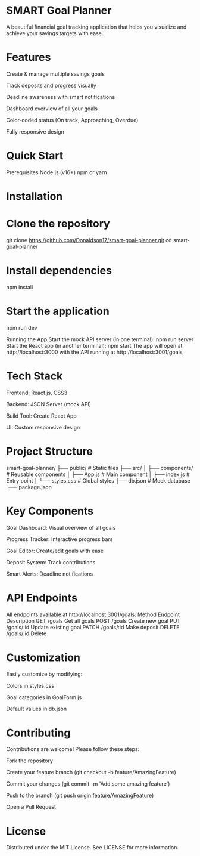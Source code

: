 # SMART Goal Planner
A beautiful financial goal tracking application that helps you visualize and achieve your savings targets with ease.

# Features
Create & manage multiple savings goals

 Track deposits and progress visually

 Deadline awareness with smart notifications

 Dashboard overview of all your goals

 Color-coded status (On track, Approaching, Overdue)

 Fully responsive design

# Quick Start
Prerequisites
Node.js (v16+)
npm or yarn

# Installation
# Clone the repository
git clone https://github.com/Donaldson17/smart-goal-planner.git
cd smart-goal-planner

# Install dependencies
npm install

# Start the application
npm run dev

Running the App
Start the mock API server (in one terminal):
npm run server
Start the React app (in another terminal):
npm start
The app will open at http://localhost:3000 with the API running at http://localhost:3001/goals

# Tech Stack
Frontend: React.js, CSS3

Backend: JSON Server (mock API)

Build Tool: Create React App

UI: Custom responsive design

# Project Structure
smart-goal-planner/
├── public/               # Static files
├── src/
│   ├── components/       # Reusable components
│   ├── App.js            # Main component
│   ├── index.js          # Entry point
│   └── styles.css        # Global styles
├── db.json               # Mock database
└── package.json

# Key Components
Goal Dashboard: Visual overview of all goals

Progress Tracker: Interactive progress bars

Goal Editor: Create/edit goals with ease

Deposit System: Track contributions

Smart Alerts: Deadline notifications

# API Endpoints
All endpoints available at http://localhost:3001/goals:
Method	Endpoint	 Description
GET	    /goals	     Get all goals
POST    /goals       Create new goal
PUT     /goals/:id   Update existing goal
PATCH   /goals/:id   Make  deposit
DELETE  /goals/:id   Delete

# Customization
Easily customize by modifying:

Colors in styles.css

Goal categories in GoalForm.js

Default values in db.json

# Contributing
Contributions are welcome! Please follow these steps:

Fork the repository

Create your feature branch (git checkout -b feature/AmazingFeature)

Commit your changes (git commit -m 'Add some amazing feature')

Push to the branch (git push origin feature/AmazingFeature)

Open a Pull Request
#  License
Distributed under the MIT License. See LICENSE for more information.
